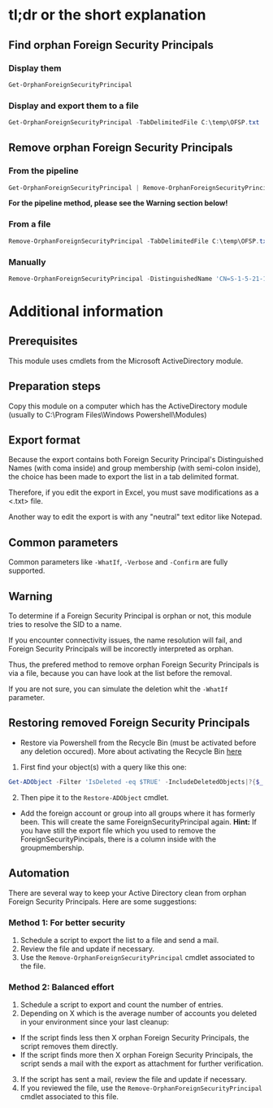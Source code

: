 # tl;dr or the short explanation
## Find orphan Foreign Security Principals
### Display them
```Powershell
Get-OrphanForeignSecurityPrincipal
```
### Display and export them to a file
```Powershell
Get-OrphanForeignSecurityPrincipal -TabDelimitedFile C:\temp\OFSP.txt
```
## Remove orphan Foreign Security Principals
### From the pipeline
```Powershell
Get-OrphanForeignSecurityPrincipal | Remove-OrphanForeignSecurityPrincipal
```
**For the pipeline method, please see the Warning section below!**
### From a file
```Powershell
Remove-OrphanForeignSecurityPrincipal -TabDelimitedFile C:\temp\OFSP.txt
```
### Manually
```Powershell
Remove-OrphanForeignSecurityPrincipal -DistinguishedName 'CN=S-1-5-21-1234567890-1234567890-1234567890-12345,CN=ForeignSecurityPrincipals,DC=contoso,DC=com'
```
# Additional information
## Prerequisites
This module uses cmdlets from the Microsoft ActiveDirectory module.
## Preparation steps
Copy this module on a computer which has the ActiveDirectory module
(usually to C:\Program Files\Windows Powershell\Modules)
## Export format
Because the export contains both Foreign Security Principal's Distinguished Names (with coma inside)
and group membership (with semi-colon inside), the choice has been made to export the list in a tab delimited format.

Therefore, if you edit the export in Excel, you must save modifications as a <.txt> file.

Another way to edit the export is with any "neutral" text editor like Notepad.
## Common parameters
Common parameters like `-WhatIf`, `-Verbose` and `-Confirm` are fully supported.
## Warning
To determine if a Foreign Security Principal is orphan or not,
this module tries to resolve the SID to a name.

If you encounter connectivity issues, the name resolution will fail,
and Foreign Security Principals will be incorectly interpreted as orphan.

Thus, the prefered method to remove orphan Foreign Security Principals is via a file,
because you can have look at the list before the removal.

If you are not sure, you can simulate the deletion whit the `-WhatIf` parameter.
## Restoring removed Foreign Security Principals
- Restore via Powershell from the Recycle Bin (must be activated before any deletion occured).
More about activating the Recycle Bin [here](https://technet.microsoft.com/en-us/library/dd379481(v=ws.10).aspx)
1. First find your object(s) with a query like this one:
```Powershell
Get-ADObject -Filter 'IsDeleted -eq $TRUE' -IncludeDeletedObjects|?{$_.DistinguishedName -like "CN=S-*"}
```
2. Then pipe it to the `Restore-ADObject` cmdlet.
- Add the foreign account or group into all groups where it has formerly been.
This will create the same ForeignSecurityPrincipal again.
**Hint:** If you have still the export file which you used to remove the ForeignSecurityPincipals,
there is a column inside with the groupmembership.
## Automation
There are several way to keep your Active Directory clean from orphan Foreign Security Principals.
Here are some suggestions:
### Method 1: For better security
1. Schedule a script to export the list to a file and send a mail.
2. Review the file and update if necessary.
3. Use the `Remove-OrphanForeignSecurityPrincipal` cmdlet associated to the file.
### Method 2: Balanced effort
1. Schedule a script to export and count the number of entries.
2. Depending on X which is the average number of accounts you deleted in your environment since your last cleanup:
- If the script finds less then X orphan Foreign Security Principals,
the script removes them directly.
- If the script finds more then X orphan Foreign Security Principals,
the script sends a mail with the export as attachment for further verification.
3. If the script has sent a mail, review the file and update if necessary.
4. If you reviewed the file, use the `Remove-OrphanForeignSecurityPrincipal` cmdlet associated to this file.
